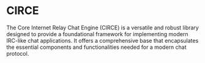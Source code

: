 # CIRCE
The Core Internet Relay Chat Engine (CIRCE) is a versatile and robust library designed to provide a foundational framework for implementing modern IRC-like chat applications. It offers a comprehensive base that encapsulates the essential components and functionalities needed for a modern chat protocol.
